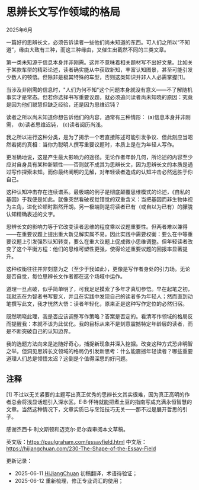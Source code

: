 


# 思辨长文写作领域的格局

2025年6月

一篇好的思辨长文，必须告诉读者一些他们尚未知道的东西。可人们之所以“不知道”，缘由大致有三种，而这三种缘由，又催生出截然不同的三类文章。

第一类未知源于信息本身并非刚需。这并不意味着相关题材写不出好文章。比如关于某款车型的精彩论述，读者确实能从中获取新知，丰富认知图景，甚至可能引发少数人的顿悟。但除非是极其特殊的车型，否则这类知识并非人人必需掌握[1]。

当涉及非刚需的信息时，"人们为何不知"这个问题本身就没有意义——不了解随机事实才是常态。但若你选择书写重要议题，就必须追问读者尚未知晓的原因：究竟是因为他们聪慧但缺乏经验，还是因为思维迟钝？

读者之所以尚未知道你想告诉他们的内容，通常有三种情形：
(a)信息本身并非刚需，
(b)读者思维迟钝，
(c)读者阅历尚浅。

我之所以进行这种分类，是为了揭示一个若直接陈述可能引发争议、但此刻应当昭然若揭的真相：当你为聪明人撰写重要议题时，本质上是在为年轻人写作。

更准确地说，这是产生最大影响力的途径。无论作者年龄几何，所论述的内容至少应对自身具有某种新颖性——否则就不成其为思辨长文，因为思辨长文的本质是通过写作探索未知。而你最终阐明的见解，对年轻读者造成的认知冲击必然远胜于你自己。

这种认知冲击存在连续谱系。最极端的例子是彻底颠覆思维模式的论述，《自私的基因》于我便是如此。就像突然看破视觉错觉的双重含义：当把基因而非生物体视为主角，进化论顿时豁然开朗。另一极端则是将读者已有（或自以为已有）的朦胧认知精确表述的文字。

思辨长文的影响力等于它改变读者思维的程度乘以议题重要性。但两者难以兼得——在重要议题上提出重大新见解实属不易。因此实践中需要权衡：要么在中等重要议题上引发强烈认知转变，要么在重大议题上促成微小思维调整。但年轻读者改变了这个平衡方程：他们的思维可塑性更强，使得论述重要议题的回报率显著提升。

这种权衡往往并非刻意为之（至少于我如此），更像是写作者身处的引力场。无论是否自觉，每位思辨长文作者都在这个场域中运作。

道理一旦点破，似乎简单明了，可我足足摸索了多年才真切参悟。早在起笔之初，我就志在为智者书写要义，并且在实践中发现自己的读者多为年轻人；然而直到动笔撰写此文，我才恍然大悟：读者年轻化，原来正是这种写作定位的必然归宿。

既然明晓此理，我是否应该调整写作策略？答案是否定的。看清写作领域的格局反而提醒我：本就不该为此优化。我的目标从来不是刻意震撼特定年龄层的读者，而是不断突破自己的认知边界。

我的选题方法向来是追随好奇心，捕捉新现象并深入挖掘。改变这种方式恐非明智之举。但洞见思辨长文领域的格局仍引发新思考：什么能震撼年轻读者？哪些重要道理人们总是领悟太迟？这倒是个值得深思的好问题。

## 注释

[1] 不过以无关紧要的主题写出真正优秀的思辨长文其实很难，因为真正高明的作者总会将浅显话题引入深水区。E·B·怀特就能把煮土豆的指南写成充满永恒智慧的文章。当然这种情况下，文章实质已与烹饪技巧无关——那不过是展开哲思的引子。

感谢杰西卡·利文斯顿和迈克尔·尼尔森审阅本文草稿。

英文版：https://paulgraham.com/essayfield.html
中文版：https://hijiangchuan.com/230-The-Shape-of-the-Essay-Field



更新记录：
- 2025-06-11 [HiJiangChuan](https://hijiangchuan.com) 初稿翻译，术语待验证；
- 2025-06-12 重新梳理，修正专业词汇的使用；
